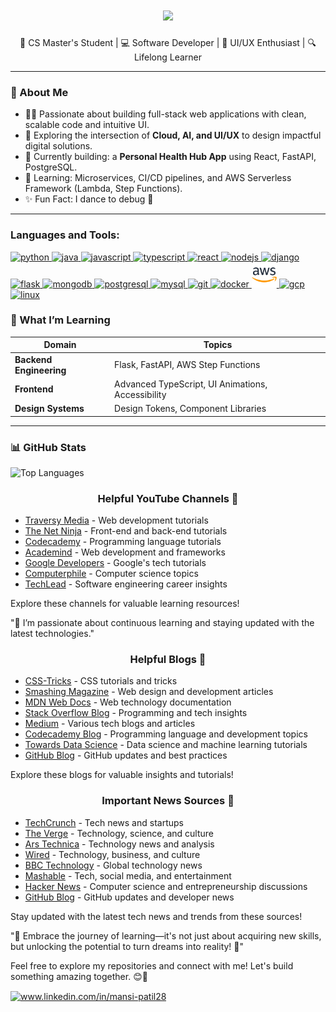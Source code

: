       
<div>    
  <h1 align="center"?      
    <a href="https://git.io/typing-svg">   
        <img src="https://readme-typing-svg.herokuapp.com/?font=Righteous&size=50&center=true&vCenter=true&width=500&height=70&duration=4000&lines=👋+Hi+There!;+I'm+Mansi+Patil!" />
    </a>    
   </h1>                                  
<p align="center">🚀 CS Master's Student | 💻 Software Developer | 🎨 UI/UX Enthusiast | 🔍 Lifelong Learner</p>                            
</div>           
           
---        
             
### 🌟 About Me      
  
- 👩‍💻 Passionate about building full-stack web applications with clean, scalable code and intuitive UI.
- 🧠 Exploring the intersection of **Cloud, AI, and UI/UX** to design impactful digital solutions.
- 🔭 Currently building: a **Personal Health Hub App** using React, FastAPI, PostgreSQL.
- 🌱 Learning: Microservices, CI/CD pipelines, and AWS Serverless Framework (Lambda, Step Functions).
- ✨ Fun Fact: I dance to debug 🕺 
 
---

<h3 align="left">Languages and Tools:</h3>
<p align="left">
  <!-- Python -->
  <a href="https://www.python.org" target="_blank" rel="noreferrer">
    <img src="https://cdn.jsdelivr.net/gh/devicons/devicon/icons/python/python-original.svg" alt="python" width="40" height="40"/>
  </a>
  <!-- Java -->
  <a href="https://www.java.com" target="_blank" rel="noreferrer">
    <img src="https://cdn.jsdelivr.net/gh/devicons/devicon/icons/java/java-original.svg" alt="java" width="40" height="40"/>
  </a>
  <!-- JavaScript -->
  <a href="https://developer.mozilla.org/en-US/docs/Web/JavaScript" target="_blank" rel="noreferrer">
    <img src="https://cdn.jsdelivr.net/gh/devicons/devicon/icons/javascript/javascript-original.svg" alt="javascript" width="40" height="40"/>
  </a>
  <!-- TypeScript -->
  <a href="https://www.typescriptlang.org/" target="_blank" rel="noreferrer">
    <img src="https://cdn.jsdelivr.net/gh/devicons/devicon/icons/typescript/typescript-original.svg" alt="typescript" width="40" height="40"/>
  </a>
  <!-- React -->
  <a href="https://reactjs.org/" target="_blank" rel="noreferrer">
    <img src="https://cdn.jsdelivr.net/gh/devicons/devicon/icons/react/react-original.svg" alt="react" width="40" height="40"/>
  </a>
  <!-- Node.js -->
  <a href="https://nodejs.org" target="_blank" rel="noreferrer">
    <img src="https://cdn.jsdelivr.net/gh/devicons/devicon/icons/nodejs/nodejs-original.svg" alt="nodejs" width="40" height="40"/>
  </a>
  <!-- Django -->
  <a href="https://www.djangoproject.com/" target="_blank" rel="noreferrer">
    <img src="https://cdn.jsdelivr.net/gh/devicons/devicon/icons/django/django-plain.svg" alt="django" width="40" height="40"/>
  </a>
  <!-- Flask (Custom hosted icon) -->
  <a href="https://flask.palletsprojects.com/" target="_blank" rel="noreferrer">
    <img src="https://upload.wikimedia.org/wikipedia/commons/3/3c/Flask_logo.svg" alt="flask" width="40" height="40"/>
  </a>
  <!-- MongoDB -->
  <a href="https://www.mongodb.com/" target="_blank" rel="noreferrer">
    <img src="https://cdn.jsdelivr.net/gh/devicons/devicon/icons/mongodb/mongodb-original.svg" alt="mongodb" width="40" height="40"/>
  </a>
  <!-- PostgreSQL -->
  <a href="https://www.postgresql.org" target="_blank" rel="noreferrer">
    <img src="https://cdn.jsdelivr.net/gh/devicons/devicon/icons/postgresql/postgresql-original.svg" alt="postgresql" width="40" height="40"/>
  </a>
  <!-- MySQL -->
  <a href="https://www.mysql.com/" target="_blank" rel="noreferrer">
    <img src="https://cdn.jsdelivr.net/gh/devicons/devicon/icons/mysql/mysql-original.svg" alt="mysql" width="40" height="40"/>
  </a>
  <!-- Git -->
  <a href="https://git-scm.com/" target="_blank" rel="noreferrer">
    <img src="https://cdn.jsdelivr.net/gh/devicons/devicon/icons/git/git-original.svg" alt="git" width="40" height="40"/>
  </a>
  <!-- Docker -->
  <a href="https://www.docker.com/" target="_blank" rel="noreferrer">
    <img src="https://cdn.jsdelivr.net/gh/devicons/devicon/icons/docker/docker-original.svg" alt="docker" width="40" height="40"/>
  </a>
  <!-- AWS -->
  <a href="https://aws.amazon.com" target="_blank" rel="noreferrer">
    <img src="https://raw.githubusercontent.com/devicons/devicon/master/icons/amazonwebservices/amazonwebservices-original-wordmark.svg" alt="aws" width="40" height="40"/>
  </a>
  <!-- GCP -->
  <a href="https://cloud.google.com" target="_blank" rel="noreferrer">
    <img src="https://www.vectorlogo.zone/logos/google_cloud/google_cloud-icon.svg" alt="gcp" width="40" height="40"/>
  </a>
  <!-- Linux -->
  <a href="https://www.linux.org/" target="_blank" rel="noreferrer">
    <img src="https://cdn.jsdelivr.net/gh/devicons/devicon/icons/linux/linux-original.svg" alt="linux" width="40" height="40"/>
  </a>
</p>

### 🧠 What I’m Learning

| Domain | Topics |
|--------|--------|
| **Backend Engineering** | Flask, FastAPI, AWS Step Functions |
| **Frontend** | Advanced TypeScript, UI Animations, Accessibility |
| **Design Systems** | Design Tokens, Component Libraries |

---
<h3 align="left">📊 GitHub Stats</h3>
  

<p align="left">
  <img src="https://github-readme-stats.vercel.app/api/top-langs/?username=mansi2804&layout=compact&theme=radical" alt="Top Languages" />
</p>


  <h3 align="center"> Helpful YouTube Channels 🎥</h3>
  
- [Traversy Media](https://www.youtube.com/user/TechGuyWeb) - Web development tutorials
- [The Net Ninja](https://www.youtube.com/channel/UCW5YeuERMmlnqo4oq8vwUpg) - Front-end and back-end tutorials
- [Codecademy](https://www.youtube.com/user/Codecademy) - Programming language tutorials
- [Academind](https://www.youtube.com/c/Academind) - Web development and frameworks
- [Google Developers](https://www.youtube.com/user/GoogleDevelopers) - Google's tech tutorials
- [Computerphile](https://www.youtube.com/user/Computerphile) - Computer science topics
- [TechLead](https://www.youtube.com/channel/UC4xKdmAXFh4ACyhpiQ_3qBw) - Software engineering career insights

Explore these channels for valuable learning resources! 

"🚀 I’m passionate about continuous learning and staying updated with the latest technologies."

  <h3 align="center"> Helpful Blogs 📝 </h3> 

- [CSS-Tricks](https://css-tricks.com/) - CSS tutorials and tricks
- [Smashing Magazine](https://www.smashingmagazine.com/) - Web design and development articles
- [MDN Web Docs](https://developer.mozilla.org/en-US/) - Web technology documentation
- [Stack Overflow Blog](https://stackoverflow.blog/) - Programming and tech insights
- [Medium](https://medium.com/) - Various tech blogs and articles
- [Codecademy Blog](https://www.codecademy.com/blog) - Programming language and development topics
- [Towards Data Science](https://towardsdatascience.com/) - Data science and machine learning tutorials
- [GitHub Blog](https://github.blog/) - GitHub updates and best practices

Explore these blogs for valuable insights and tutorials!


  <h3 align="center">  Important News Sources 📰</h3> 
  
- [TechCrunch](https://techcrunch.com/) - Tech news and startups
- [The Verge](https://www.theverge.com/) - Technology, science, and culture
- [Ars Technica](https://arstechnica.com/) - Technology news and analysis
- [Wired](https://www.wired.com/) - Technology, business, and culture
- [BBC Technology](https://www.bbc.com/news/technology) - Global technology news
- [Mashable](https://mashable.com/) - Tech, social media, and entertainment
- [Hacker News](https://news.ycombinator.com/) - Computer science and entrepreneurship discussions
- [GitHub Blog](https://github.blog/) - GitHub updates and developer news

Stay updated with the latest tech news and trends from these sources! 

"🚀 Embrace the journey of learning—it's not just about acquiring new skills, but unlocking the potential to turn dreams into reality! 🌟"

Feel free to explore my repositories and connect with me! Let's build something amazing together. 😊🚀
<p align="left">
<a href="https://linkedin.com/in/mansi-patil28" target="blank"><img align="center" src="https://raw.githubusercontent.com/rahuldkjain/github-profile-readme-generator/master/src/images/icons/Social/linked-in-alt.svg" alt="www.linkedin.com/in/mansi-patil28" height="30" width="40" /></a>
</p>
 


